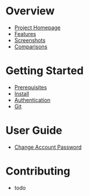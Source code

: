 <!-- TITLE: Wiki.js -->
<!-- SUBTITLE: Documentation on installing, managing and using Wiki.js -->

# Overview
- [Project Homepage](https://wiki.requarks.io/)
- [Features](https://wiki.requarks.io/#features)
- [Screenshots](screenshots)
- [Comparisons](comparisons)

# Getting Started
- [Prerequisites](prerequisites)
- [Install](install)
- [Authentication](authentication)
- [Git](git)

# User Guide
- [Change Account Password](user-guide/change-password)

# Contributing
- todo